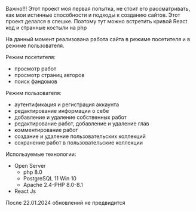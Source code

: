 Важно!!!
Этот проект моя первая попытка, не стоит его рассматривать, как мои истинные способности и подходы к созданию сайтов. Этот проект делался в спешке. Поэтому тут можно встретить кривой React код и странные костыли на php

На данный момент реализована работа сайта в режиме посетителя и в режиме пользователя. 

Режим посетителя:
  - просмотр работ
  - просмотр страниц авторов
  - поиск фандомов

Режим пользователя:
  - аутентификация и регистрация аккаунта
  - редактирование информации о себе
  - добавление и удаление собственных работ
  - редактирование работ, добавление и удаление глав
  - комментирование работ
  - создание и удаление пользовательских коллекций
  - сохранение работ в пользовательские коллекции

Используемые технологии:
  - Open Server
    - php 8.0
    - PostgreSQL 11 Win 10
    - Apache 2.4-PHP 8.0-8.1
  - React Js

После 22.01.2024 обновлений не предвидится

